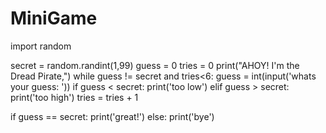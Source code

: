 # MiniGame
import random

secret = random.randint(1,99)
guess = 0
tries = 0
print("AHOY! I'm the Dread Pirate,")
while guess != secret and tries<6:
    guess = int(input('whats your guess: '))
    if guess < secret:
        print('too low')
    elif guess > secret:
        print('too high')
    tries = tries + 1

if guess == secret:
    print('great!')
else:
    print('bye')
